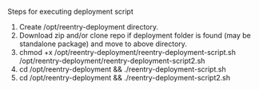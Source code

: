 Steps for executing deployment script

1) Create /opt/reentry-deployment directory.
2) Download zip and/or clone repo if deployment folder is found (may be standalone package)
and move to above directory.
3) chmod +x /opt/reentry-deployment/reentry-deployment-script.sh /opt/reentry-deployment/reentry-deployment-script2.sh
4) cd /opt/reentry-deployment && ./reentry-deployment-script.sh
5) cd /opt/reentry-deployment && ./reentry-deployment-script2.sh
